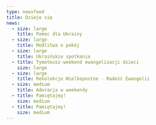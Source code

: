 ```yaml
---
type: newsfeed
title: Dzieje się
news:
  - size: large
    title: Pomoc dla Ukrainy
  - size: large
    title: Modlitwa o pokój
  - size: large
    title: Ukraińskie spotkania
  - title: Tymoteusz-weekend ewangelizacji dzieci
    size: large
  - size: large
    title: Rekolekcje Wielkopostne - Radość Ewangelii
  - size: medium
    title: Adoracja w weekendy
  - title: Pamiętajmy!
    size: medium
  - title: Pamiętajmy!
    size: medium
---
```

